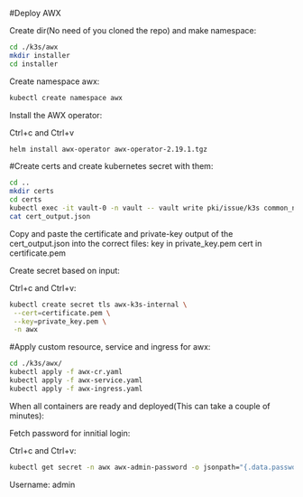 #Deploy AWX

Create dir(No need of you cloned the repo) and make namespace:

```bash
cd ./k3s/awx
mkdir installer
cd installer
```

Create namespace awx:
```bash
kubectl create namespace awx
```

Install the AWX operator:

Ctrl+c and Ctrl+v
```bash
helm install awx-operator awx-operator-2.19.1.tgz
```

#Create certs and create kubernetes secret with them:

```bash
cd ..
mkdir certs
cd certs
kubectl exec -it vault-0 -n vault -- vault write pki/issue/k3s common_name="awx.k3s.internal" alt_names="awx.k3s.internal" ttl="168h" > cert_output.json
cat cert_output.json
```

Copy and paste the certificate and private-key output of the cert_output.json into the correct files:
key in private_key.pem
cert in certificate.pem

Create secret based on input:

Ctrl+c and Ctrl+v:
```bash
kubectl create secret tls awx-k3s-internal \
 --cert=certificate.pem \
 --key=private_key.pem \
 -n awx
```

#Apply custom resource, service and ingress for awx:

```bash
cd ./k3s/awx/
kubectl apply -f awx-cr.yaml
kubectl apply -f awx-service.yaml
kubectl apply -f awx-ingress.yaml
```
When all containers are ready and deployed(This can take a couple of minutes):

Fetch password for innitial login:

Ctrl+c and Ctrl+v:
```bash
kubectl get secret -n awx awx-admin-password -o jsonpath="{.data.password}" | base64 --decode
```
Username: admin